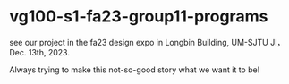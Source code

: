 # vg100-s1-fa23-group11-programs
see our project in the fa23 design expo in Longbin Building, UM-SJTU JI， Dec. 13th, 2023.


Always trying to make this not-so-good story what we want it to be!
